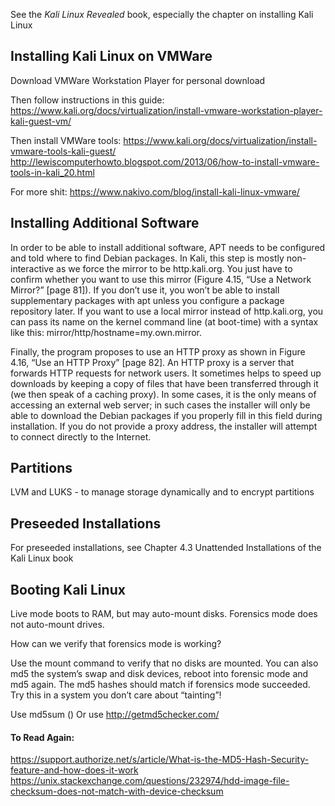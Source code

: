 See the *Kali Linux Revealed* book, especially the chapter on installing Kali Linux

## Installing Kali Linux on VMWare

Download VMWare Workstation Player for personal download

Then follow instructions in this guide: 
https://www.kali.org/docs/virtualization/install-vmware-workstation-player-kali-guest-vm/

Then install VMWare tools:
https://www.kali.org/docs/virtualization/install-vmware-tools-kali-guest/
http://lewiscomputerhowto.blogspot.com/2013/06/how-to-install-vmware-tools-in-kali_20.html

For more shit:
https://www.nakivo.com/blog/install-kali-linux-vmware/

## Installing Additional Software

In order to be able to install additional software, APT needs to be configured and told where to find Debian packages. In Kali, this step is mostly non-interactive as we force the mirror to be http.kali.org. You just have to confirm whether you want to use this mirror (Figure 4.15, “Use a Network Mirror?” [page 81]). If you don’t use it, you won’t be able to install supplementary packages with apt unless you configure a package repository later. If you want to use a local mirror instead of http.kali.org, you can pass its name on the kernel command line (at boot-time) with a syntax like this: mirror/http/hostname=my.own.mirror.

Finally, the program proposes to use an HTTP proxy as shown in Figure 4.16, “Use an HTTP Proxy” [page 82]. An HTTP proxy is a server that forwards HTTP requests for network users. It sometimes helps to speed up downloads by keeping a copy of files that have been transferred through it (we then speak of a caching proxy). In some cases, it is the only means of accessing an external web server; in such cases the installer will only be able to download the Debian packages if you properly fill in this field during installation. If you do not provide a proxy address, the installer will attempt to connect directly to the Internet.

## Partitions

LVM and LUKS - to manage storage dynamically and to encrypt partitions

## Preseeded Installations

For preseeded installations, see Chapter 4.3 Unattended Installations of the Kali Linux book

## Booting Kali Linux

Live mode boots to RAM, but may auto-mount disks. Forensics mode does not auto-mount drives.

How can we verify that forensics mode is working?

Use the mount command to verify that no disks are mounted. You can also md5 the system’s swap and disk devices, reboot into forensic mode and md5 again. The md5 hashes should match if forensics mode succeeded. Try this in a system you don’t care about “tainting”!

Use md5sum ()
Or use http://getmd5checker.com/

#### To Read Again:

https://support.authorize.net/s/article/What-is-the-MD5-Hash-Security-feature-and-how-does-it-work
https://unix.stackexchange.com/questions/232974/hdd-image-file-checksum-does-not-match-with-device-checksum